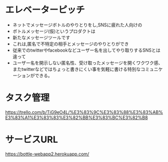 # エレベーターピッチ
* ネットでメッセージボトルのやりとりをし,SNSに疲れた人向けの
* ボトルメッセージ(仮)というプロダクトは
* 新たなメッセージツールです
* これは,匿名で不特定の相手とメッセージのやりとりができ
* 従来でのtwitterやfacebookなどユーザー名を出してやり取りするSNSとは違って
* ユーザー名を開示しない匿名性、受け取ったメッセージを開くワクワク感、またtwitterなどではちょっと書きにくい事を気軽に書ける特別なコミュニケーションができる。



# タスク管理
https://trello.com/b/TiG9eO4L/%E3%83%9C%E3%83%88%E3%83%AB%E3%83%A1%E3%83%83%E3%82%BB%E3%83%BC%E3%82%B8

# サービスURL
https://bottle-webapp2.herokuapp.com/
